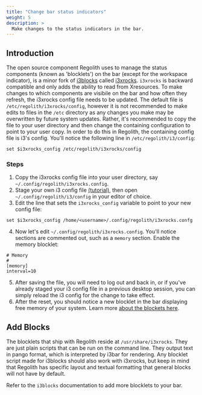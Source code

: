 ```yaml
---
title: "Change bar status indicators"
weight: 5
description: >
  Make changes to the status indicators in the bar.
---
```


## Introduction

The open source component Regolith uses to manage the status components (known as 'blocklets') on the bar (except for the workspace indicator), is a minor fork of [i3blocks](https://github.com/vivien/i3blocks) called [i3xrocks](https://github.com/regolith-linux/i3xrocks).  `i3xrocks` is backward compatible and only adds the ability to read from Xresources. To make changes to which components are visibile on the bar and how often they refresh, the i3xrocks config file needs to be updated.  The default file is `/etc/regolith/i3xrocks/config`, however it is not recommended to make edits to files in the `/etc` directory as any changes you make may be overwritten by future system updates.  Rather, it's recommended to copy the file to your user directory and then change the containing configuration to point to your user copy.  In order to do this in Regolith, the containing config file is i3's config.  You'll notice the following line in `/etc/regolith/i3/config`:
```
set $i3xrocks_config /etc/regolith/i3xrocks/config
```

### Steps

1. Copy the i3xrocks config file into your user directory, say `~/.config/regolith/i3xrocks.config`.
2. Stage your own i3 config file [(tutorial)](../stage-configs), then open `~/.config/regolith/i3/config` in your editor of choice.
3. Edit the line that sets the `i3xrocks_config` variable to point to your new config file:
```
set $i3xrocks_config /home/<username>/.config/regolith/i3xrocks.confg
```
4. Now let's edit `~/.config/regolith/i3xrocks.config`.  You'll notice sections are commented out, such as a `memory` section.  Enable the memory blocklet:
```
# Memory
#
[memory]
interval=10
```
5. After saving the file, you will need to log out and back in, or if you've already staged your i3 config file in a previous desktop session, you can simply reload the i3 config for the change to take effect.
6. After the reset, you should notice a new blocklet in the bar displaying free memory of your system.  Learn more [about the blockets here](https://github.com/vivien/i3blocks#blocks).

## Add Blocks

The blocklets that ship with Regolith reside at `/usr/share/i3xrocks`.  They are just plain scripts that can be run on the command line.  They output text in pango format, which is interpreted by i3bar for rendering.  Any blocklet script made for i3blocks should also work with i3xrocks, but keep in mind that Regolith has specific layout and textual formatting that general blocks will not have by default.

Refer to the `i3blocks` documentation to add more blocklets to your bar.